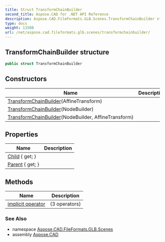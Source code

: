```yaml
---
title: Struct TransformChainBuilder
second_title: Aspose.CAD for .NET API Reference
description: Aspose.CAD.FileFormats.GLB.Scenes.TransformChainBuilder struct. 
type: docs
weight: 11500
url: /net/aspose.cad.fileformats.glb.scenes/transformchainbuilder/
---
```

## TransformChainBuilder structure

```csharp
public struct TransformChainBuilder
```

## Constructors

| Name | Description |
| --- | --- |
| [TransformChainBuilder](transformchainbuilder/#constructor_2)(AffineTransform) |  |
| [TransformChainBuilder](transformchainbuilder/#constructor)(NodeBuilder) |  |
| [TransformChainBuilder](transformchainbuilder/#constructor_1)(NodeBuilder, AffineTransform) |  |

## Properties

| Name | Description |
| --- | --- |
| [Child](../../aspose.cad.fileformats.glb.scenes/transformchainbuilder/child/) { get; } |  |
| [Parent](../../aspose.cad.fileformats.glb.scenes/transformchainbuilder/parent/) { get; } |  |

## Methods

| Name | Description |
| --- | --- |
| [implicit operator](../../aspose.cad.fileformats.glb.scenes/transformchainbuilder/op_implicit/#op_implicit) |  (3 operators) |

### See Also

* namespace [Aspose.CAD.FileFormats.GLB.Scenes](../../aspose.cad.fileformats.glb.scenes/)
* assembly [Aspose.CAD](../../)


